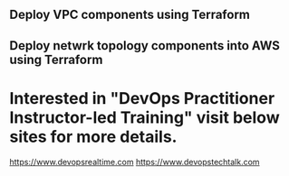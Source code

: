 ## Deploy VPC components using Terraform ##
## Deploy netwrk topology components into AWS using Terraform ##
# Interested in "DevOps Practitioner Instructor-led Training" visit below sites for more details.
https://www.devopsrealtime.com
https://www.devopstechtalk.com